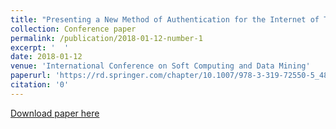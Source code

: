 ```yaml
---
title: "Presenting a New Method of Authentication for the Internet of Things Based on RFID"
collection: Conference paper
permalink: /publication/2018-01-12-number-1
excerpt: '  '
date: 2018-01-12
venue: 'International Conference on Soft Computing and Data Mining'
paperurl: 'https://rd.springer.com/chapter/10.1007/978-3-319-72550-5_48'
citation: '0'
---
```


[Download paper here](https://www.researchgate.net/publication/322396896_Presenting_a_New_Method_of_Authentication_for_the_Internet_of_Things_Based_on_RFID?_sg=feTABhHiwfo1lxl1s2NGZL2Ppo5hQ9HvSGslfYX7epoS473_ucbzlvENOY5RpvalgzZsTvZ7GE_ZOA.Qc-4eH72PBG_Whf-LinJcdVvKLe3Cs1GsOZs5vif61fdtL2okR_zl9n5j5ih_VNBokscjawm6P4hSVhk9TETUg&_sgd%5Bnc%5D=1&_sgd%5Bncwor%5D=0)

